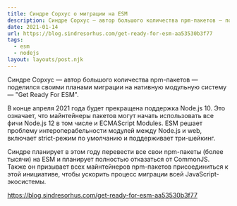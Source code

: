 ```yaml
---
title: Синдре Сорхус о миграции на ESM
description: Синдре Сорхус — автор большого количества npm-пакетов — поделился своими планами миграции на нативную модульную систему
date: 2021-01-14
url: https://blog.sindresorhus.com/get-ready-for-esm-aa53530b3f77
tags:
  - esm
  - nodejs
layout: layouts/post.njk
---
```

Синдре Сорхус — автор большого количества npm-пакетов — поделился своими планами миграции на нативную модульную систему — "Get Ready For ESM".

В конце апреля 2021 года будет прекращена поддержка Node.js 10. Это означает, что майнтейнеры пакетов могут начать использовать все фичи Node.js 12 в том числе и ECMAScript Modules. ESM решает проблему интероперабельности модулей между Node.js и web, включает strict-режим по умолчанию и поддерживает три-шейкинг.

Синдре планирует в этом году перевести все свои npm-пакеты (более тысячи) на ESM и планирует полностью отказаться от CommonJS. Также он призывает всех майнтейнеров npm-пакетов присоединиться к этой инициативе, чтобы ускорить процесс миграции всей JavaScript-экосистемы.

https://blog.sindresorhus.com/get-ready-for-esm-aa53530b3f77
